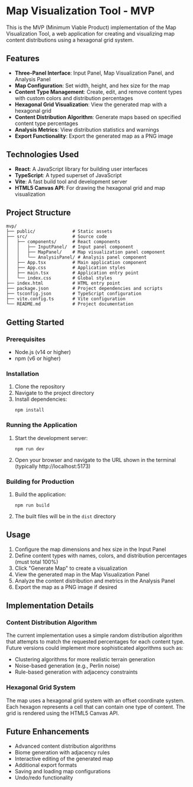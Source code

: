 # Map Visualization Tool - MVP

This is the MVP (Minimum Viable Product) implementation of the Map Visualization Tool, a web application for creating and visualizing map content distributions using a hexagonal grid system.

## Features

- **Three-Panel Interface**: Input Panel, Map Visualization Panel, and Analysis Panel
- **Map Configuration**: Set width, height, and hex size for the map
- **Content Type Management**: Create, edit, and remove content types with custom colors and distribution percentages
- **Hexagonal Grid Visualization**: View the generated map with a hexagonal grid
- **Content Distribution Algorithm**: Generate maps based on specified content type percentages
- **Analysis Metrics**: View distribution statistics and warnings
- **Export Functionality**: Export the generated map as a PNG image

## Technologies Used

- **React**: A JavaScript library for building user interfaces
- **TypeScript**: A typed superset of JavaScript
- **Vite**: A fast build tool and development server
- **HTML5 Canvas API**: For drawing the hexagonal grid and map visualization

## Project Structure

```
mvp/
├── public/              # Static assets
├── src/                 # Source code
│   ├── components/      # React components
│   │   ├── InputPanel/  # Input panel component
│   │   ├── MapPanel/    # Map visualization panel component
│   │   └── AnalysisPanel/ # Analysis panel component
│   ├── App.tsx          # Main application component
│   ├── App.css          # Application styles
│   ├── main.tsx         # Application entry point
│   └── index.css        # Global styles
├── index.html           # HTML entry point
├── package.json         # Project dependencies and scripts
├── tsconfig.json        # TypeScript configuration
├── vite.config.ts       # Vite configuration
└── README.md            # Project documentation
```

## Getting Started

### Prerequisites

- Node.js (v14 or higher)
- npm (v6 or higher)

### Installation

1. Clone the repository
2. Navigate to the project directory
3. Install dependencies:
   ```
   npm install
   ```

### Running the Application

1. Start the development server:
   ```
   npm run dev
   ```
2. Open your browser and navigate to the URL shown in the terminal (typically http://localhost:5173)

### Building for Production

1. Build the application:
   ```
   npm run build
   ```
2. The built files will be in the `dist` directory

## Usage

1. Configure the map dimensions and hex size in the Input Panel
2. Define content types with names, colors, and distribution percentages (must total 100%)
3. Click "Generate Map" to create a visualization
4. View the generated map in the Map Visualization Panel
5. Analyze the content distribution and metrics in the Analysis Panel
6. Export the map as a PNG image if desired

## Implementation Details

### Content Distribution Algorithm

The current implementation uses a simple random distribution algorithm that attempts to match the requested percentages for each content type. Future versions could implement more sophisticated algorithms such as:

- Clustering algorithms for more realistic terrain generation
- Noise-based generation (e.g., Perlin noise)
- Rule-based generation with adjacency constraints

### Hexagonal Grid System

The map uses a hexagonal grid system with an offset coordinate system. Each hexagon represents a cell that can contain one type of content. The grid is rendered using the HTML5 Canvas API.

## Future Enhancements

- Advanced content distribution algorithms
- Biome generation with adjacency rules
- Interactive editing of the generated map
- Additional export formats
- Saving and loading map configurations
- Undo/redo functionality
